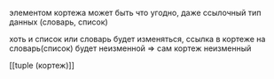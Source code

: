 элементом кортежа может быть что угодно, даже ссылочный тип данных (словарь, список)

хоть и список или словарь будет изменяться, ссылка в кортеже на словарь(список) будет неизменной => сам кортеж неизменный

[[tuple (кортеж)]]
